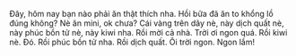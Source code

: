 Đây, hôm nay bạn nào phải ăn thật thích nha. Hồi bữa đã ăn to khổng lồ đúng không? Nè ăn mini, ok chưa? Cái vàng trên dây nè, này dịch quất nè, này phúc bồn tử nè, này kiwi nha. Rồi mời cả nhà. Trời ơi ngon quá. Rồi kiwi nè. Đó. Rồi phúc bồn tử nha. Rồi dịch quất. Ôi trời ngon. Ngon lắm!